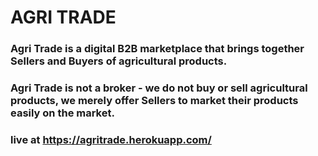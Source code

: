 # AGRI TRADE

### Agri Trade is a digital B2B marketplace that brings together Sellers and Buyers of agricultural products.

### Agri Trade is not a broker - we do not buy or sell agricultural products, we merely offer Sellers to market their products easily on the market.

### live at https://agritrade.herokuapp.com/